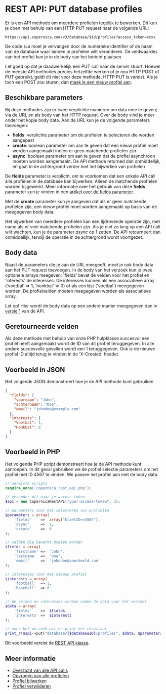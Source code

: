 # REST API: PUT database profiles

Er is een API methode om meerdere profielen tegelijk te bewerken. Dit kun je
doen met behulp van een HTTP PUT request naar de volgende URL:

`https://api.copernica.com/v3/database/$id/profiles?access_token=xxxx`

De code `$id` moet je vervangen door de numerieke identifier of de naam van de
database waar binnen je profielen wilt veranderen. De veldwaardes van het profiel
kun je in de body van het bericht plaatsen.

Let goed op dat je daadwerkelijk een PUT call naar de server stuurt. Hoewel
de meeste API methodes precies hetzelfde werken of je nou HTTP POST of PUT
gebruikt, geldt dit niet voor deze methode. HTTP PUT is vereist. Als je toch
een POST zou sturen, dan [maak je een nieuw profiel aan](rest-post-database-profiles).

## Beschikbare parameters

Bij deze methodes zijn er twee verplichte manieren om data mee te geven;
via de URL en als body van het HTTP request. Over de body vind je meer onder
het kopje body data. Aan de URL kun je de volgende parameters toevoegen:

* **fields**: verplichte parameter om de profielen te selecteren die worden aangepast
* **create**: boolean parameter om aan te geven dat een nieuw profiel moet worden aangemaakt indien er geen matchende profielen zijn
* **async**: boolean parameter om aan te geven dat de profiel asynchroon moeten worden aangemaakt. De API methode returned dan onmiddellijk, en gaat in de achtergrond verder met het bijwerken van profielen

De **fields** parameter is verplicht, om te voorkomen dat een enkele API call
alle profielen in de database kan bijwerken. Alleen de matchende profielen
worden bijgewerkt. Meer informatie over het gebruik van deze **fields**
parameter kun je vinden in een
[artikel over de fields parameter](rest-fields-parameter).

Met de **create** parameter kun je aangeven dat als er geen matchende profielen
zijn, een nieuw profiel moet worden aangemaakt op basis van de meegegeven
body data.

Het bijwerken van meerdere profielen kan een tijdrovende operatie zijn, met name
als er veel matchende profielen zijn. Als je niet zo lang op een API
call wilt wachten, kun je de parameter *async* op 1 zetten. De API retourneert
dan onmiddellijk, terwijl de operatie in de achtergrond wordt voortgezet.

## Body data

Naast de parameters die je aan de URL meegeeft, moet je ook body data aan het
PUT request toevoegen. In de body van het verzoek kun je twee optionele arrays meegeven:
'fields' bevat de velden voor het profiel en 'interests' de interesses. 
De interesses kunnen als een associatieve array ('voetbal' => 1, 'honkbal' => 0) 
of als een lijst ('voetbal') meegegeven worden. De profielvelden moeten 
meegegeven worden als associatieve array.

Let op! Hier wordt de body data op een andere manier meegegeven dan in 
[versie 1](../restv1/rest-post-database-profiles) van de API.

## Geretourneerde velden

Als deze methode met behulp van onze PHP hulpklasse succesvol een profiel 
heeft aangemaakt wordt de ID van dit profiel teruggegeven. In alle andere 
succesvolle gevallen wordt een 1 teruggegeven. Ook is de nieuwe profiel ID 
altijd terug te vinden in de 'X-Created' header.

## Voorbeeld in JSON

Het volgende JSON demonstreert hoe je de API methode kunt gebruiken:

```json
{
  "fields": {
    "voornaam": "John",
    "achternaam": "Doe",
    "email": "johndoe@example.com"
  },
  "interests": {
    "Voetbal": 1,
    "Honkbal": 0
  }
}
```

## Voorbeeld in PHP

Het volgende PHP script demonstreert hoe je de API methode kunt aanroepen.
In dit geval gebruiken we de profiel selectie parameters om het profiel met ID
4567 te vinden. We passen het profiel aan met de body data.

```php
// vereiste scripts
require_once('copernica_rest_api.php');

// verander dit naar je access token
$api = new CopernicaRestAPI("your-access-token", 3);

// parameters voor het selecteren van profielen
$parameters = array(
    'fields'    =>  array("klantID==4567"),
    'async'     =>  1,
    'create'    =>  0
);

// velden die bewerkt moeten worden
$fields = array(
    'firstname' =>  'John',
    'lastname'  =>  'Doe',
    'email'     =>  'johndoe@voorbeeld.com'
);

// interesses voor het nieuwe profiel
$interests = array(
    'football'  => 1,
    'baseball'  => 0
);

// de velden en interesses vormen samen de data voor het verzoek
$data = array(
    'fields'    =>  $fields,
    'interests' =>  $interests
);

// voer het verzoek uit en print het resultaat
print_r($api->put("database/{$databaseID}/profiles", $data, $parameters));
```

Dit voorbeeld vereist de [REST API klasse](rest-php).

## Meer informatie

* [Overzicht van alle API calls](rest-api)
* [Opvragen van alle profielen](rest-get-database-profiles)
* [Profiel bijwerken](rest-put-profile-fields)
* [Profiel verwijderen](rest-delete-profile)
